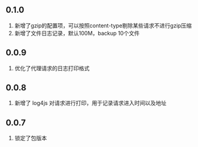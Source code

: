 ## 0.1.0
1. 新增了gzip的配置项，可以按照content-type剔除某些请求不进行gzip压缩
2. 新增了文件日志记录，默认100M，backup 10个文件

## 0.0.9
1. 优化了代理请求的日志打印格式

## 0.0.8
1. 新增了 log4js 对请求进行打印，用于记录请求进入时间以及地址

## 0.0.7
1. 锁定了包版本
